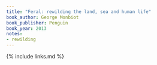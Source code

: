 ```yaml
---
title: "Feral: rewilding the land, sea and human life"
book_author: George Monbiot
book_publisher: Penguin
book_year: 2013
notes:
- rewilding
---
```


{% include links.md %}